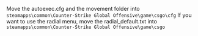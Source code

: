 Move the autoexec.cfg and the movement folder into `steamapps\common\Counter-Strike Global Offensive\game\csgo\cfg`
If you want to use the radial menu, move the radial_default.txt into `steamapps\common\Counter-Strike Global Offensive\game\csgo`